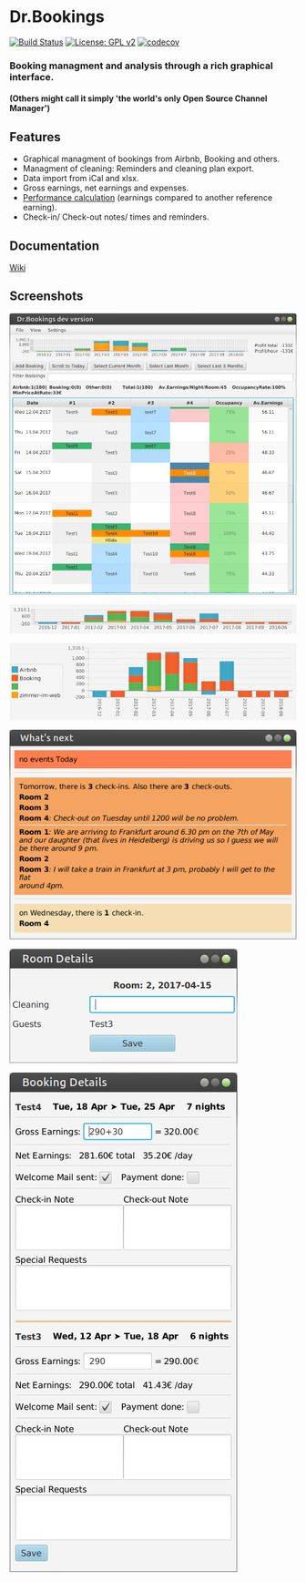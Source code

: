 # Dr.Bookings

[![Build Status](https://travis-ci.org/DrBookings/drbookings.svg?branch=master)](https://travis-ci.org/DrBookings/drbookings)
[![License: GPL v2](https://img.shields.io/badge/License-GPL%20v2-blue.svg)](https://github.com/DrBookings/drbookings/blob/master/LICENCE.txt)
[![codecov](https://codecov.io/gh/DrBookings/drbookings/branch/master/graph/badge.svg)](https://codecov.io/gh/DrBookings/drbookings)

### Booking managment and analysis through a rich graphical interface.
#### (Others might call it simply 'the world's only Open Source Channel Manager')

## Features

+ Graphical managment of bookings from Airbnb, Booking and others.
+ Managment of cleaning: Reminders and cleaning plan export.
+ Data import from iCal and xlsx.
+ Gross earnings, net earnings and expenses.
+ [Performance calculation](https://github.com/DrBookings/drbookings/wiki/Profit-Calculation) (earnings compared to another reference earning).
+ Check-in/ Check-out notes/ times and reminders.

## Documentation

[Wiki](https://github.com/DrBookings/drbookings/wiki)

## Screenshots

![main view](pics/main-view-01.png)

![performance overview](pics/performance-view-01.png)

![performance overview](pics/performance-view-02.png)

![alt text](pics/upcoming-events.png)

![alt text](pics/room-details.png)

![alt text](pics/booking-details.png)


